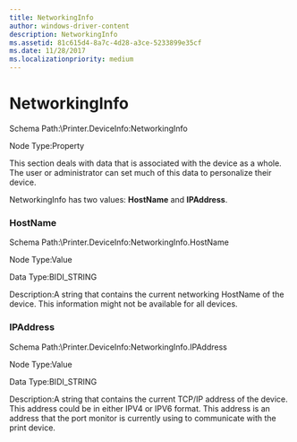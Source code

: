 ```yaml
---
title: NetworkingInfo
author: windows-driver-content
description: NetworkingInfo
ms.assetid: 81c615d4-8a7c-4d28-a3ce-5233899e35cf
ms.date: 11/28/2017
ms.localizationpriority: medium
---
```


# NetworkingInfo


Schema Path:\\Printer.DeviceInfo:NetworkingInfo

Node Type:Property

This section deals with data that is associated with the device as a whole. The user or administrator can set much of this data to personalize their device.

NetworkingInfo has two values: **HostName** and **IPAddress**.

### <span id="hostname"></span><span id="HOSTNAME"></span> HostName

Schema Path:\\Printer.DeviceInfo:NetworkingInfo.HostName

Node Type:Value

Data Type:BIDI\_STRING

Description:A string that contains the current networking HostName of the device. This information might not be available for all devices.

### <span id="ipaddress"></span><span id="IPADDRESS"></span> IPAddress

Schema Path:\\Printer.DeviceInfo:NetworkingInfo.IPAddress

Node Type:Value

Data Type:BIDI\_STRING

Description:A string that contains the current TCP/IP address of the device. This address could be in either IPV4 or IPV6 format. This address is an address that the port monitor is currently using to communicate with the print device.

 

 





